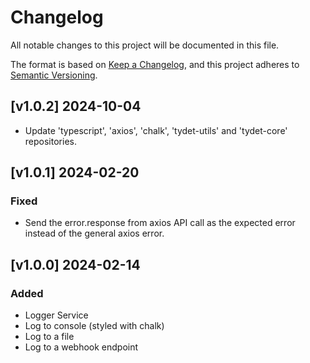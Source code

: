 # Changelog
All notable changes to this project will be documented in this file.

The format is based on [Keep a Changelog](https://keepachangelog.com/en/1.0.0/),
and this project adheres to [Semantic Versioning](https://semver.org/spec/v2.0.0.html).

## [v1.0.2] 2024-10-04
* Update 'typescript', 'axios', 'chalk', 'tydet-utils' and 'tydet-core' repositories.

## [v1.0.1] 2024-02-20
### Fixed
* Send the error.response from axios API call as the expected error instead of the general axios error.

## [v1.0.0] 2024-02-14
### Added
* Logger Service
* Log to console (styled with chalk)
* Log to a file
* Log to a webhook endpoint